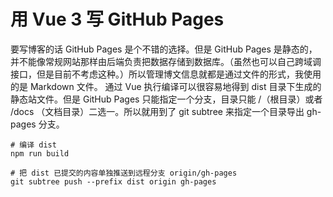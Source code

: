 # 用 Vue 3 写 GitHub Pages

要写博客的话 GitHub Pages 是个不错的选择。但是 GitHub Pages 是静态的，并不能像常规网站那样由后端负责把数据存储到数据库。（虽然也可以自己跨域调接口，但是目前不考虑这种。）所以管理博文信息就都是通过文件的形式，我使用的是 Markdown 文件。
通过 Vue 执行编译可以很容易地得到 dist 目录下生成的静态站文件。但是 GitHub Pages 只能指定一个分支，目录只能 /（根目录）或者 /docs （文档目录）二选一。所以就用到了 git subtree 来指定一个目录导出 gh-pages 分支。

```shell
# 编译 dist
npm run build

# 把 dist 已提交的内容单独推送到远程分支 origin/gh-pages
git subtree push --prefix dist origin gh-pages
```
